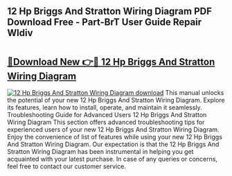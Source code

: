 ## 12 Hp Briggs And Stratton Wiring Diagram PDF Download Free - Part-BrT User Guide Repair Wldiv

# <h2><a href="http://dfqw2iv.blite.top/?on=12+Hp+Briggs+And+Stratton+Wiring+Diagram">🔗Download New 👉🔴 12 Hp Briggs And Stratton Wiring Diagram</a></h2>

[![12 Hp Briggs And Stratton Wiring Diagram download](https://i.imgur.com/lujVjoI.png)](http://dfqw2iv.blite.top/?on=12+Hp+Briggs+And+Stratton+Wiring+Diagram)
This manual unlocks the potential of your new 12 Hp Briggs And Stratton Wiring Diagram. Explore its features, learn how to install, operate, and maintain it seamlessly. Troubleshooting Guide for Advanced Users 12 Hp Briggs And Stratton Wiring Diagram This section offers advanced troubleshooting tips for experienced users of your new 12 Hp Briggs And Stratton Wiring Diagram. Enjoy the convenience of list of features while using your new 12 Hp Briggs And Stratton Wiring Diagram. Our expectation is that the 12 Hp Briggs And Stratton Wiring Diagram has been instrumental in helping you get acquainted with your latest purchase. In case of any queries or concerns, feel free to contact our customer service.
